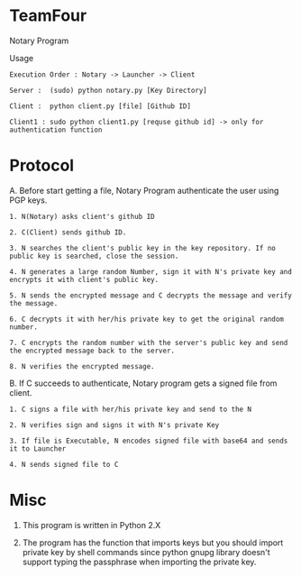 # TeamFour
Notary Program

Usage

    Execution Order : Notary -> Launcher -> Client

    Server :  (sudo) python notary.py [Key Directory]
    
    Client :  python client.py [file] [Github ID]

    Client1 : sudo python client1.py [requse github id] -> only for authentication function


# Protocol
A. Before start getting a file, Notary Program authenticate the user using PGP keys.

    1. N(Notary) asks client's github ID
    
    2. C(Client) sends github ID.
    
    3. N searches the client's public key in the key repository. If no public key is searched, close the session.
    
    4. N generates a large random Number, sign it with N's private key and encrypts it with client's public key.
    
    5. N sends the encrypted message and C decrypts the message and verify the message.
    
    6. C decrypts it with her/his private key to get the original random number.
    
    7. C encrypts the random number with the server's public key and send the encrypted message back to the server.
    
    8. N verifies the encrypted message.
        

B. If C succeeds to authenticate, Notary program gets a signed file from client.

    1. C signs a file with her/his private key and send to the N
        
    2. N verifies sign and signs it with N's private Key
    
    3. If file is Executable, N encodes signed file with base64 and sends it to Launcher
    
    4. N sends signed file to C
   
# Misc

1. This program is written in Python 2.X

2. The program has the function that imports keys but you should import private key by shell commands since python gnupg library doesn't support typing the passphrase when importing the private key.

